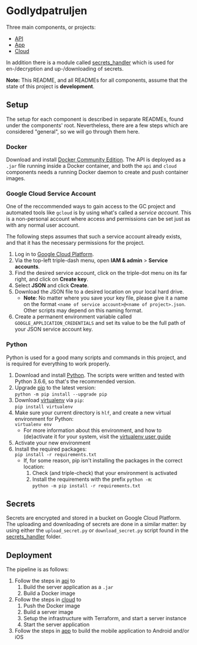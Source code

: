 # Godlydpatruljen

Three main components, or projects:

* [API](/api)
* [App](/app)
* [Cloud](/cloud)

In addition there is a module called [secrets_handler](/secrets_handler) which is used for en-/decryption and up-/downloading of secrets.

**Note:** This README, and all READMEs for all components, assume that the state of this project is **development**.

## Setup
The setup for each component is described in separate READMEs, found under the components' root. Nevertheless, there are a few steps which are considered "general", so we will go through them here.

### Docker
Download and install [Docker Community Edition][docker-ce]. The API is deployed as a `.jar` file running inside a Docker container, and both the `api` and `cloud` components needs a running Docker daemon to create and push container images.

### Google Cloud Service Account
One of the reccommended ways to gain access to the GC project and automated tools like `gcloud` is by using what's called a _service account_. This is a non-personal account where access and permissions can be set just as with any normal user account.

The following steps assumes that such a service account already exists, and that it has the necessary permissions for the project.

1. Log in to [Google Cloud Platform][gcp].
1. Via the top-left triple-dash menu, open **IAM &amp; admin** &gt; **Service accounts**.
1. Find the desired service account, click on the triple-dot menu on its far right, and click on **Create key**.
1. Select **JSON** and click **Create**.
1. Download the JSON file to a desired location on your local hard drive.
    - **Note**: No matter where you save your key file, please give it a name on the format `<name of service account>@<name of project>.json`. Other scripts may depend on this naming format.
1. Create a permanent environment variable called `GOOGLE_APPLICATION_CREDENTIALS` and set its value to be the full path of your JSON service account key.

### Python
Python is used for a good many scripts and commands in this project, and is required for everything to work properly.

1. Download and install [Python][python]. The scripts were written and tested with Python 3.6.6, so that's the recommended version.
1. Upgrade [pip][pip] to the latest version:  
   `python -m pip install --upgrade pip`
1. Download [virtualenv][virtualenv] via `pip`:  
   `pip install virtualenv`
1. Make sure your current directory is `hlf`, and create a new virtual environment for Python:  
   `virtualenv env`
    - For more information about this environment, and how to (de)activate it for your system, visit the [virtualenv user guide][virtualenv-guide]
1. Activate your new environment
1. Install the required packages:  
   `pip install -r requirements.txt`
    - If, for some reason, pip isn't installing the packages in the correct location:
        1. Check (and triple-check) that your environment is activated
        1. Install the requirements with the prefix `python -m`:  
           `python -m pip install -r requirements.txt`

## Secrets
Secrets are encrypted and stored in a bucket on Google Cloud Platform. The uploading and downloading of secrets are done in a similar matter: by using either the `upload_secret.py` or `download_secret.py` script found in the [secrets_handler](secrets_handler) folder.

## Deployment
The pipeline is as follows:
1. Follow the steps in [api](api) to
    1. Build the server application as a `.jar`
    1. Build a Docker image
1. Follow the steps in [cloud](cloud) to
    1. Push the Docker image
    1. Build a server image
    1. Setup the infrastructure with Terraform, and start a server instance
    1. Start the server application
1. Follow the steps in [app](app) to build the mobile application to Android and/or iOS


[docker-ce]:        https://store.docker.com/search?type=edition&offering=community
[gcp]:              https://console.cloud.google.com/
[pip]:              https://pypi.org/project/pip/
[python]:           https://www.python.org/downloads/
[virtualenv]:       https://virtualenv.pypa.io/en/stable/installation/
[virtualenv-guide]: https://virtualenv.pypa.io/en/stable/userguide/
